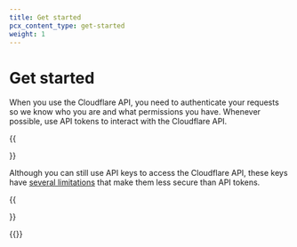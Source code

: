 ```yaml
---
title: Get started
pcx_content_type: get-started
weight: 1
---
```


# Get started

When you use the Cloudflare API, you need to authenticate your requests so we know who you are and what permissions you have. Whenever possible, use API tokens to interact with the Cloudflare API.

{{<Aside type="note">}}

Although you can still use API keys to access the Cloudflare API, these keys have [several limitations](/api/keys/#limitations) that make them less secure than API tokens.

{{</Aside>}}

{{<directory-listing>}}